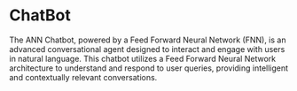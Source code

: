 # ChatBot
The ANN Chatbot, powered by a Feed Forward Neural Network (FNN), is an advanced conversational agent designed to interact and engage with users in natural language. This chatbot utilizes a Feed Forward Neural Network architecture to understand and respond to user queries, providing intelligent and contextually relevant conversations.
